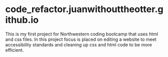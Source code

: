 # code_refactor.juanwithouttheotter.github.io
This is my first project for Northwestern coding bootcamp that uses html and css files. In this project focus is placed on editing a website to meet accessibility standards and cleaning up css and html code to be more efficient.
